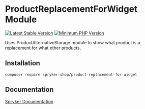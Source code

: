 # ProductReplacementForWidget Module
[![Latest Stable Version](https://poser.pugx.org/spryker-shop/product-replacement-for-widget/v/stable.svg)](https://packagist.org/packages/spryker-shop/product-replacement-for-widget)
[![Minimum PHP Version](https://img.shields.io/badge/php-%3E%3D%207.3-8892BF.svg)](https://php.net/)

Uses ProductAlternativeStorage module to show what product is a replacement for what other products.

## Installation

```
composer require spryker-shop/product-replacement-for-widget
```

## Documentation

[Spryker Documentation](https://academy.spryker.com/developing_with_spryker/module_guide/modules.html)
